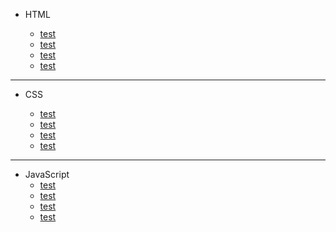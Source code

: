 - HTML

  - [test]()
  - [test]()
  - [test]()
  - [test]()

---

- CSS

  - [test]()
  - [test]()
  - [test]()
  - [test]()

---

- JavaScript
  - [test]()
  - [test]()
  - [test]()
  - [test]()
